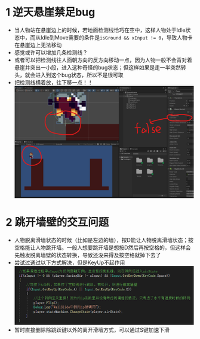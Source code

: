 # 1 逆天悬崖禁足bug
- 当人物站在悬崖边上的时候，若地面检测线恰巧在空中，这样人物处于Idle状态中，而从Idle到Move需要的条件是`isGround && xInput != 0`，导致人物卡在悬崖边上无法移动
- 感觉或许可以增加几条检测线？
- 或者可以把检测线往人面朝方向的反方向移动一点，因为人物一般不会背对着悬崖并突出一小段，进入这种奇怪的bug状态；但这样如果是走一半突然转头，就会进入到这个bug状态，所以不是很可取
- 把检测线横着放，往下移一点！！
![](EdgeProblem.png)
# 2 跳开墙壁的交互问题
- 人物脱离滑墙状态的时候（比如是左边的墙），按D能让人物脱离滑墙状态；按空格能让人物跳开墙。一般人想要跳开墙是想按D然后再按空格的，但这样会先触发脱离墙壁的状态转换，导致还没来得及按空格就掉下去了
- 尝试过通过以下方式解决，但是KeyUp不起作用
![](KeyUp.png)
- 暂时直接删除除跳跃键以外的离开滑墙方式，可以通过S键加速下滑